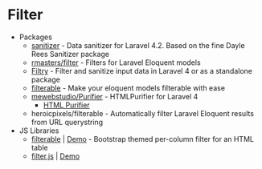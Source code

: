 # Filter
* Packages
    - [sanitizer](http://goo.gl/TrqDfF) - Data sanitizer for Laravel 4.2. Based on the fine Dayle Rees Sanitizer package
    - [rmasters/filter](http://goo.gl/2OLSN9) - Filters for Laravel Eloquent models
    - [Filtry](http://goo.gl/LHDJt8) - Filter and sanitize input data in Laravel 4 or as a standalone package
    - [filterable](http://goo.gl/iDsFcR) - Make your eloquent models filterable with ease
    - [mewebstudio/Purifier](http://goo.gl/JNW4cq) - HTMLPurifier for Laravel 4
        - [HTML Purifier](http://htmlpurifier.org/)
    - heroicpixels/filterable - Automatically filter Laravel Eloquent results from URL querystring
* JS Libraries
    - [filterable](https://goo.gl/9z6J1L) | [Demo](http://goo.gl/xnIgoE) - Bootstrap themed per-column filter for an HTML table
    - [filter.js](https://goo.gl/anSa2k) | [Demo](http://goo.gl/sR9KEW)
